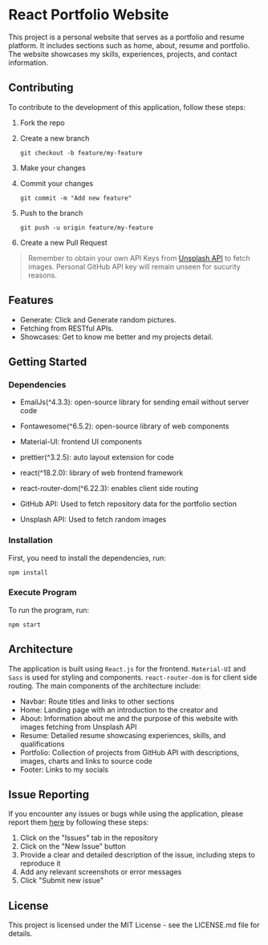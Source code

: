 # React Portfolio Website

This project is a personal website that serves as a portfolio and resume platform. It includes sections such as home, about, resume and portfolio. The website showcases my skills, experiences, projects, and contact information.

## Contributing

To contribute to the development of this application, follow these steps:

1. Fork the repo

2. Create a new branch

    ```
    git checkout -b feature/my-feature
    ```

3. Make your changes

4. Commit your changes

    ```
    git commit -m "Add new feature"
    ```

5. Push to the branch

    ```
    git push -u origin feature/my-feature
    ```

6. Create a new Pull Request

> Remember to obtain your own API Keys from [Unsplash API](https://unsplash.com/documentation) to fetch images.
> Personal GitHub API key will remain unseen for sucurity reasons.

## Features

- Generate: Click and Generate random pictures.
- Fetching from RESTful APIs.
- Showcases: Get to know me better and my projects detail.

## Getting Started

### Dependencies

- EmailJs(^4.3.3): open-source library for sending email without server code
- Fontawesome(^6.5.2): open-source library of web components
- Material-UI: frontend UI components
- prettier(^3.2.5): auto layout extension for code
- react(^18.2.0): library of web frontend framework
- react-router-dom(^6.22.3): enables client side routing

- GitHub API: Used to fetch repository data for the portfolio section
- Unsplash API: Used to fetch random images

### Installation

First, you need to install the dependencies, run:

```npm install```

### Execute Program

To run the program, run: 

```npm start```

## Architecture

The application is built using `React.js` for the frontend. `Material-UI` and `Sass` is used for styling and components. `react-router-dom` is for client side routing. The main components of the architecture include:

- Navbar: Route titles and links to other sections
- Home: Landing page with an introduction to the creator and 
- About: Information about me and the purpose of this website with images fetching from Unsplash API
- Resume: Detailed resume showcasing experiences, skills, and qualifications
- Portfolio: Collection of projects from GitHub API with descriptions, images, charts and links to source code
- Footer: Links to my socials

## Issue Reporting
If you encounter any issues or bugs while using the application, please report them [here](https://github.com/william199612/IFN666_Portfolio/issues) by following these steps:

1. Click on the "Issues" tab in the repository
2. Click on the "New Issue" button
3. Provide a clear and detailed description of the issue, including steps to reproduce it
4. Add any relevant screenshots or error messages
5. Click "Submit new issue"

## License

This project is licensed under the MIT License - see the LICENSE.md file for details.
